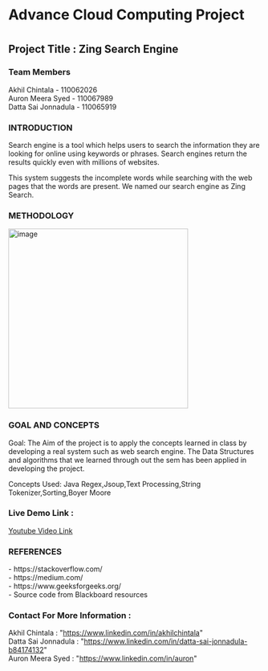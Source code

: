 
<h1>Advance Cloud Computing Project<h1>
<h2>Project Title : Zing Search Engine</h2>
  <h3>Team Members</h3>
  <p>
Akhil Chintala - 110062026 <br>
Auron Meera Syed - 110067989 <br>
Datta Sai Jonnadula - 110065919
</p>
  
<h3>INTRODUCTION</h3>
<p>Search engine is a tool which helps users to search  the information they are looking for online using keywords or phrases. Search engines return the results quickly even with millions of websites.

This system suggests the incomplete words while searching with the web pages that the words are present. We named our search engine as Zing Search.</p>
  
  <h3>METHODOLOGY</h3>
  <img width="358" alt="image" src="https://user-images.githubusercontent.com/33386970/143790877-a1c170a9-b274-483c-bcb9-b53fa4f875e8.png">

<h3>GOAL AND CONCEPTS</h3> 
<p>Goal: The Aim of the project is to apply the concepts learned in class by developing a real system such as web search engine. The Data Structures and algorithms that we learned through out the sem  has been applied in developing the project. <br>

Concepts Used:
Java Regex,Jsoup,Text Processing,String Tokenizer,Sorting,Boyer Moore
</p>
  
<h3>Live Demo Link : </h3>   
<a href="https://www.w3schools.com">Youtube Video Link</a>
  
  <h3>REFERENCES</h3>
  <p>
- https://stackoverflow.com/ <br>
- https://medium.com/ <br>
- https://www.geeksforgeeks.org/ <br>
- Source code from Blackboard resources 

</p>
  <h3>Contact For More Information : </h3>
    
   Akhil Chintala : "https://www.linkedin.com/in/akhilchintala" <br>
   Datta Sai Jonnadula : "https://www.linkedin.com/in/datta-sai-jonnadula-b84174132" <br>
   Auron Meera Syed : "https://www.linkedin.com/in/auron"
  
    
  
